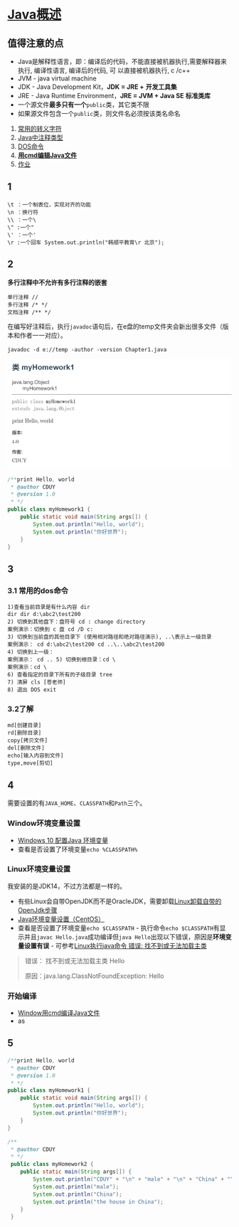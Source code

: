 # [Java概述](./TCH_Han/Charpter2.md)



## 值得注意的点
- Java是解释性语言，即：编译后的代码，不能直接被机器执行,需要解释器来执行, 编译性语言, 编译后的代码, 可 以直接被机器执行, c /c++
- JVM -  java virtual machine
- JDK - Java Development Kit，**JDK = JRE +** **开发工具集**
- JRE - Java Runtime Environment，**JRE = JVM + Java SE** **标准类库**
- 一个源文件**最多只有一个**```public```类，其它类不限
- 如果源文件包含一个```public```类，则文件名必须按该类名命名



1. [常用的转义字符](#1)
2. [Java中注释类型](#2)
3. [DOS命令](#3)
4. [**用cmd编辑Java文件**](#4)  
4. [作业](#5)
## 1
```
\t ：一个制表位，实现对齐的功能
\n ：换行符
\\ ：一个\
\" :一个"
\' ：一个' 
\r :一个回车 System.out.println("韩顺平教育\r 北京");
```


## 2

**多行注释中不允许有多行注释的嵌套**

```
单行注释 //
多行注释 /* */
文档注释 /** */
```



在编写好注释后，执行```javadoc```语句后，在e盘的temp文件夹会新出很多文件（版本和作者一一对应）。

```
javadoc -d e://temp -author -version Chapter1.java
```

![](../img/TCH_Han/ch2_0.png)

```java
/**print Hello, world
 * @author CDUY
 * @version 1.0
 * */
public class myHomework1 {
	public static void main(String args[]) {
		System.out.println("Hello, world");
		System.out.println("你好世界");
	}
}
```



## 3

### 3.1 常用的dos命令

```
1)查看当前目录是有什么内容 dir
dir dir d:\abc2\test200
2) 切换到其他盘下：盘符号 cd : change directory
案例演示：切换到 c 盘 cd /D c:
3) 切换到当前盘的其他目录下 (使用相对路径和绝对路径演示), ..\表示上一级目录
案例演示： cd d:\abc2\test200 cd ..\..\abc2\test200
4) 切换到上一级：
案例演示： cd .. 5) 切换到根目录：cd \
案例演示：cd \
6) 查看指定的目录下所有的子级目录 tree
7) 清屏 cls [苍老师]
8) 退出 DOS exit
```
### 3.2了解

```
md[创建目录]
rd[删除目录]
copy[拷贝文件]
del[删除文件]
echo[输入内容到文件]
type,move[剪切]
```



## 4

需要设置的有```JAVA_HOME```、```CLASSPATH```和```Path```三个。

### Window环境变量设置

- [Windows 10 配置Java 环境变量](https://www.runoob.com/w3cnote/windows10-java-setup.html)
- 查看是否设置了环境变量```echo %CLASSPATH%```

### Linux环境变量设置

我安装的是JDK14，不过方法都是一样的。

- 有些Linux会自带OpenJDK而不是OracleJDK，需要卸载[Linux卸载自带的OpenJdk步骤](https://blog.csdn.net/qazzwx/article/details/94725938?spm=1001.2101.3001.6650.2&utm_medium=distribute.pc_relevant.none-task-blog-2%7Edefault%7ECTRLIST%7ERate-2.pc_relevant_aa&depth_1-utm_source=distribute.pc_relevant.none-task-blog-2%7Edefault%7ECTRLIST%7ERate-2.pc_relevant_aa&utm_relevant_index=3)
- [Java环境变量设置（CentOS）](https://www.cnblogs.com/ycyzharry/p/13934880.html)
- 查看是否设置了环境变量```echo $CLASSPATH```
  		- 执行命令```echo $CLASSPATH```有显示并且```javac Hello.java```成功编译但```java Hello```出现以下错误，原因是**环境变量设置有误**
    		- 可参考[Linux执行java命令 错误: 找不到或无法加载主类](https://blog.csdn.net/shepherd_dirk/article/details/90514982)

> 错误：  找不到或无法加载主类 Hello
>
> 原因：java.lang.ClassNotFoundException: Hello

### 开始编译

- [Window用cmd编译Java文件](https://www.cnblogs.com/maritimeclimate/p/13958301.html)
- as



## 5

```java
/**print Hello, world
 * @author CDUY
 * @version 1.0
 * */
public class myHomework1 {
	public static void main(String args[]) {
		System.out.println("Hello, world");
		System.out.println("你好世界");
	}
}
```



```java
/**
 * @author CDUY
 * */
 public class myHomework2 {
    public static main(String args[]) {
        System.out.println("CDUY" + "\n" + "male" + "\n" + "China" + "\n" + "Guangdong");
        System.out.println("male");
        System.out.println("China");
        System.out.println("the house in China");
    }
 }
```



